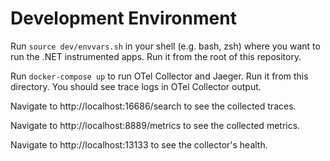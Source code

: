 # Development Environment

Run `source dev/envvars.sh` in your shell (e.g. bash, zsh) where you want to run the .NET instrumented apps. Run it from the root of this repository.

Run `docker-compose up` to run OTel Collector and Jaeger. Run it from this directory. You should see trace logs in OTel Collector output.

Navigate to http://localhost:16686/search to see the collected traces.

Navigate to http://localhost:8889/metrics to see the collected metrics.

Navigate to http://localhost:13133 to see the collector's health.
